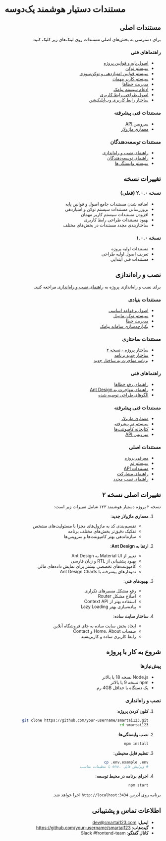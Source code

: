 # مستندات دستیار هوشمند یک‌دو‌سه

<div dir="rtl">

## مستندات اصلی

برای دسترسی به بخش‌های اصلی مستندات روی لینک‌های زیر کلیک کنید:

### راهنماهای فنی

- [اصول پایه و قوانین پروژه](./foundational/core-principles.md)
- [سیستم توکن](./foundational/token-system.md)
- [سیستم قوانین امتیازدهی و توکن‌سوزی](./foundational/token-scoring-rules.md)
- [سیستم کاربر مهمان](./foundational/guest-user-system.md)
- [مدیریت خطاها](./foundational/error-handling.md)
- [ادغام سیستم پیامک](./foundational/sms-integration.md)
- [اصول طراحی رابط کاربری](./ui/ui-design-principles.md)
- [ساختار رابط کاربری وب‌اپلیکیشن](./ui/web-app-ui-structure.md)

### مستندات فنی پیشرفته

- [سرویس API](./tech/api-service.md)
- [معماری ماژولار](./tech/modular-architecture.md)

### مستندات توسعه‌دهندگان

- [راهنمای نصب و راه‌اندازی](./develop/installation.md)
- [راهنمای توسعه‌دهندگان](./develop/developer-guide.md)
- [سیستم وابستگی‌ها](./develop/dependencies.md)

## تغییرات نسخه

### نسخه ۲.۰.۰ (فعلی)
- اضافه شدن مستندات جامع اصول و قوانین پایه
- بروزرسانی مستندات سیستم توکن و امتیازدهی
- افزودن مستندات سیستم کاربر مهمان
- بهبود مستندات طراحی رابط کاربری
- ساختاربندی مجدد مستندات در بخش‌های مختلف

### نسخه ۱.۰.۰
- مستندات اولیه پروژه
- تعریف اصول اولیه طراحی
- مستندات فنی ابتدایی

## نصب و راه‌اندازی

برای نصب و راه‌اندازی پروژه به [راهنمای نصب و راه‌اندازی](./develop/installation.md) مراجعه کنید.

### مستندات بنیادی
- [اصول و قواعد اساسی](./foundational/core-principles.md)
- [سیستم توکن مانیبل](./foundational/token-system.md)
- [مدیریت خطا](./foundational/error-handling.md)
- [یکپارچه‌سازی سامانه پیامک](./foundational/sms-integration.md)

### مستندات ساختاری
- [ساختار پروژه - نسخه ۲](./v2-project-structure.md)
- [ساختار جدید برنامه](./v2-structure.md)
- [برنامه مهاجرت به ساختار جدید](./migration-plan.md)

### راهنماهای فنی
- [راهنمای رفع خطاها](./error-fixing-guide.md)
- [راهنمای مهاجرت به Ant Design](./antd-migration-guide.md)
- [الگوهای طراحی توصیه شده](./design-patterns.md)

### مستندات فنی پیشرفته
- [معماری ماژولار](./tech/modular-architecture.md)
- [سیستم تم پیشرفته](./tech/theming-system.md)
- [کتابخانه کامپوننت‌ها](./tech/component-library.md)
- [سرویس API](./tech/api-service.md)

### مستندات اصلی
- [معرفی پروژه](./README.md)
- [سیستم تم](./THEME.md)
- [مستندات API](./API.md)
- [راهنمای مشارکت](./CONTRIBUTION.md)
- [راهنمای نصب مجدد](./Reinstall%20To%20Macbook.md)

## تغییرات اصلی نسخه ۲

نسخه ۲ پروژه دستیار هوشمند ۱۲۳ شامل تغییرات زیر است:

1. **معماری ماژولار جدید**: 
   - تقسیم‌بندی کد به ماژول‌های مجزا با مسئولیت‌های مشخص
   - تفکیک دقیق‌تر بخش‌های مختلف برنامه
   - سازماندهی بهتر کامپوننت‌ها و سرویس‌ها

2. **ارتقا به Ant Design**:
   - تغییر از Material UI به Ant Design
   - بهبود پشتیبانی از RTL و زبان فارسی
   - کامپوننت‌های تخصصی بیشتر برای نمایش داده‌های مالی
   - نمودارهای پیشرفته با Ant Design Charts

3. **بهبودهای فنی**:
   - رفع مشکل مسیرهای تکراری
   - اصلاح مشکل Router
   - استفاده بهتر از Context API
   - پیاده‌سازی بهتر Lazy Loading

4. **ساختار سایت ساده**:
   - ایجاد بخش سایت ساده به جای فروشگاه آنلاین
   - صفحات Home، About و Contact
   - رابط کاربری ساده و کاربرپسند

## شروع به کار با پروژه

### پیش‌نیازها
- Node.js نسخه 18 یا بالاتر
- npm نسخه 9 یا بالاتر
- یک دستگاه با حداقل 4GB رم

### نصب و راه‌اندازی

1. **کلون کردن پروژه**:
   ```bash
   git clone https://github.com/your-username/smartai123.git
   cd smartai123
   ```

2. **نصب وابستگی‌ها**:
   ```bash
   npm install
   ```

3. **تنظیم فایل محیطی**:
   ```bash
   cp .env.example .env
   # ویرایش فایل .env با تنظیمات مناسب
   ```

4. **اجرای برنامه در محیط توسعه**:
   ```bash
   npm start
   ```

برنامه روی آدرس `http://localhost:3434` اجرا خواهد شد.

## اطلاعات تماس و پشتیبانی

- **ایمیل**: dev@smartai123.com
- **گیت‌هاب**: https://github.com/your-username/smartai123
- **کانال گفتگو**: Slack #frontend-team

</div> 